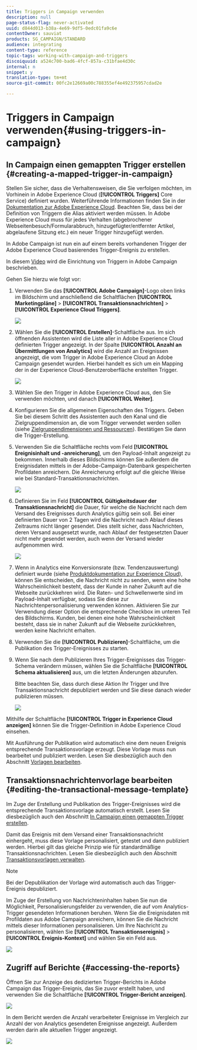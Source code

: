 ```yaml
---
title: Triggers in Campaign verwenden
description: null
page-status-flag: never-activated
uuid: d844d013-b38a-4e69-9df5-0edc01fa9c6e
contentOwner: sauviat
products: SG_CAMPAIGN/STANDARD
audience: integrating
content-type: reference
topic-tags: working-with-campaign-and-triggers
discoiquuid: a524c700-bad6-4fcf-857a-c31bfae4d30c
internal: n
snippet: y
translation-type: tm+mt
source-git-commit: 00fc2e12669a00c788355ef4e492375957cdad2e

---
```



# Triggers in Campaign verwenden{#using-triggers-in-campaign}

## In Campaign einen gemappten Trigger erstellen {#creating-a-mapped-trigger-in-campaign}

Stellen Sie sicher, dass die Verhaltensweisen, die Sie verfolgen möchten, im Vorhinein in Adobe Experience Cloud (**[!UICONTROL Triggers]** Core Service) definiert wurden. Weiterführende Informationen finden Sie in der [Dokumentation zur Adobe Experience Cloud](https://marketing.adobe.com/resources/help/en_US/mcloud/triggers.html). Beachten Sie, dass bei der Definition von Triggern die Alias aktiviert werden müssen. In Adobe Experience Cloud muss für jedes Verhalten (abgebrochener Webseitenbesuch/Formularabbruch, hinzugefügter/entfernter Artikel, abgelaufene Sitzung etc.) ein neuer Trigger hinzugefügt werden.

In Adobe Campaign ist nun ein auf einem bereits vorhandenen Trigger der Adobe Experience Cloud basierendes Trigger-Ereignis zu erstellen.

In diesem [Video](https://helpx.adobe.com/marketing-cloud/how-to/email-marketing.html#step-two) wird die Einrichtung von Triggern in Adobe Campaign beschrieben.

Gehen Sie hierzu wie folgt vor:

1. Verwenden Sie das **[!UICONTROL Adobe Campaign]**-Logo oben links im Bildschirm und anschließend die Schaltflächen **[!UICONTROL Marketingpläne]** &gt; **[!UICONTROL Transaktionsnachrichten]** &gt; **[!UICONTROL Experience Cloud Triggers]**.

   ![](assets/remarketing_1.png)

1. Wählen Sie die **[!UICONTROL Erstellen]**-Schaltfläche aus. Im sich öffnenden Assistenten wird die Liste aller in Adobe Experience Cloud definierten Trigger angezeigt. In der Spalte **[!UICONTROL Anzahl an Übermittlungen von Analytics]** wird die Anzahl an Ereignissen angezeigt, die vom Trigger in Adobe Experience Cloud an Adobe Campaign gesendet wurden. Hierbei handelt es sich um ein Mapping der in der Experience Cloud-Benutzeroberfläche erstellten Trigger.

   ![](assets/remarketing_2.png)

1. Wählen Sie den Trigger in Adobe Experience Cloud aus, den Sie verwenden möchten, und danach **[!UICONTROL Weiter]**.
1. Konfigurieren Sie die allgemeinen Eigenschaften des Triggers. Geben Sie bei diesem Schritt des Assistenten auch den Kanal und die Zielgruppendimension an, die vom Trigger verwendet werden sollen (siehe [Zielgruppendimensionen und Ressourcen](../../automating/using/query.md#targeting-dimensions-and-resources)). Bestätigen Sie dann die Trigger-Erstellung.
1. Verwenden Sie die Schaltfläche rechts vom Feld **[!UICONTROL Ereignisinhalt und -anreicherung]**, um den Payload-Inhalt angezeigt zu bekommen. Innerhalb dieses Bildschirms können Sie außerdem die Ereignisdaten mittels in der Adobe-Campaign-Datenbank gespeicherten Profildaten anreichern. Die Anreicherung erfolgt auf die gleiche Weise wie bei Standard-Transaktionsnachrichten.

   ![](assets/remarketing_3.png)

1. Definieren Sie im Feld **[!UICONTROL Gültigkeitsdauer der Transaktionsnachricht]** die Dauer, für welche die Nachricht nach dem Versand des Ereignisses durch Analytics gültig sein soll. Bei einer definierten Dauer von 2 Tagen wird die Nachricht nach Ablauf dieses Zeitraums nicht länger gesendet. Dies stellt sicher, dass Nachrichten, deren Versand ausgesetzt wurde, nach Ablauf der festgesetzten Dauer nicht mehr gesendet werden, auch wenn der Versand wieder aufgenommen wird.

   ![](assets/remarketing_4.png)

1. Wenn in Analytics eine Konversionsrate (bzw. Tendenzauswertung) definiert wurde (siehe [Produktdokumentation zur Experience Cloud](https://marketing.adobe.com/resources/help/en_US/insight/client/c_visitor_propensity.html)), können Sie entscheiden, die Nachricht nicht zu senden, wenn eine hohe Wahrscheinlichkeit besteht, dass der Kunde in naher Zukunft auf die Webseite zurückkehren wird. Die Raten- und Schwellenwerte sind im Payload-Inhalt verfügbar, sodass Sie diese zur Nachrichtenpersonalisierung verwenden können. Aktivieren Sie zur Verwendung dieser Option die entsprechende Checkbox im unteren Teil des Bildschirms. Kunden, bei denen eine hohe Wahrscheinlichkeit besteht, dass sie in naher Zukunft auf die Webseite zurückkehren, werden keine Nachricht erhalten.
1. Verwenden Sie die **[!UICONTROL Publizieren]**-Schaltfläche, um die Publikation des Trigger-Ereignisses zu starten.
1. Wenn Sie nach dem Publizieren Ihres Trigger-Ereignisses das Trigger-Schema verändern müssen, wählen Sie die Schaltfläche **[!UICONTROL Schema aktualisieren]** aus, um die letzten Änderungen abzurufen.

   Bitte beachten Sie, dass durch diese Aktion Ihr Trigger und Ihre Transaktionsnachricht depubliziert werden und Sie diese danach wieder publizieren müssen.

   ![](assets/remarketing_11.png)

Mithilfe der Schaltfläche **[!UICONTROL Trigger in Experience Cloud anzeigen]** können Sie die Trigger-Definition in Adobe Experience Cloud einsehen.

Mit Ausführung der Publikation wird automatisch eine dem neuen Ereignis entsprechende Transaktionsvorlage erzeugt. Diese Vorlage muss nun bearbeitet und publiziert werden. Lesen Sie diesbezüglich auch den Abschnitt [Vorlagen bearbeiten](../../start/using/about-templates.md).

## Transaktionsnachrichtenvorlage bearbeiten  {#editing-the-transactional-message-template}

Im Zuge der Erstellung und Publikation des Trigger-Ereignisses wird die entsprechende Transaktionsvorlage automatisch erstellt. Lesen Sie diesbezüglich auch den Abschnitt [In Campaign einen gemappten Trigger erstellen](#creating-a-mapped-trigger-in-campaign).

Damit das Ereignis mit dem Versand einer Transaktionsnachricht einhergeht, muss diese Vorlage personalisiert, getestet und dann publiziert werden. Hierbei gilt das gleiche Prinzip wie für standardmäßige Transaktionsnachrichten. Lesen Sie diesbezüglich auch den Abschnitt [Transaktionsvorlagen verwalten](../../channels/using/event-transactional-messages.md#personalizing-a-transactional-message).

>[!NOTE]
>
>Bei der Depublikation der Vorlage wird automatisch auch das Trigger-Ereignis depubliziert.

Im Zuge der Erstellung von Nachrichteninhalten haben Sie nun die Möglichkeit, Personalisierungsfelder zu verwenden, die auf vom Analytics-Trigger gesendeten Informationen beruhen. Wenn Sie die Ereignisdaten mit Profildaten aus Adobe Campaign anreichern, können Sie die Nachricht mittels dieser Informationen personalisieren. Um Ihre Nachricht zu personalisieren, wählen Sie **[!UICONTROL Transaktionsereignis]** &gt; **[!UICONTROL Ereignis-Kontext]** und wählen Sie ein Feld aus.

![](assets/remarketing_8.png)

## Zugriff auf Berichte {#accessing-the-reports}

Öffnen Sie zur Anzeige des dedizierten Trigger-Berichts in Adobe Campaign das Trigger-Ereignis, das Sie zuvor erstellt haben, und verwenden Sie die Schaltfläche **[!UICONTROL Trigger-Bericht anzeigen]**.

![](assets/remarketing_9.png)

In dem Bericht werden die Anzahl verarbeiteter Ereignisse im Vergleich zur Anzahl der von Analytics gesendeten Ereignisse angezeigt. Außerdem werden darin alle aktuellen Trigger angezeigt.

![](assets/trigger_uc_browse_14.png)

